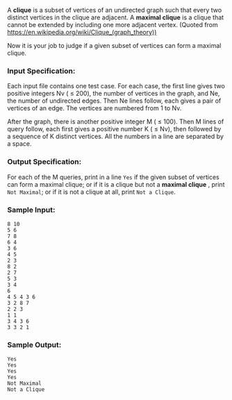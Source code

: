 <!-- Title
Maximal Clique (25)
-->
A **clique** is a subset of vertices of an undirected graph such that every
two distinct vertices in the clique are adjacent. A **maximal clique** is a
clique that cannot be extended by including one more adjacent vertex. (Quoted
from https://en.wikipedia.org/wiki/Clique_(graph_theory))

Now it is your job to judge if a given subset of vertices can form a maximal
clique.

### Input Specification:

Each input file contains one test case. For each case, the first line gives
two positive integers Nv ( $\le$ 200), the number of vertices in the graph,
and Ne, the number of undirected edges. Then Ne lines follow, each gives a
pair of vertices of an edge. The vertices are numbered from 1 to Nv.

After the graph, there is another positive integer M ( $\le$ 100). Then M
lines of query follow, each first gives a positive number K ( $\le$ Nv), then
followed by a sequence of K distinct vertices. All the numbers in a line are
separated by a space.

### Output Specification:

For each of the M queries, print in a line `Yes` if the given subset of
vertices can form a maximal clique; or if it is a clique but not a **maximal
clique** , print `Not Maximal`; or if it is not a clique at all, print `Not a
Clique`.

### Sample Input:

    
    
    8 10
    5 6
    7 8
    6 4
    3 6
    4 5
    2 3
    8 2
    2 7
    5 3
    3 4
    6
    4 5 4 3 6
    3 2 8 7
    2 2 3
    1 1
    3 4 3 6
    3 3 2 1

### Sample Output:

    
    
    Yes
    Yes
    Yes
    Yes
    Not Maximal
    Not a Clique

